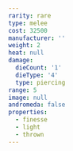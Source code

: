 ```yaml
---
rarity: rare
type: melee
cost: 32500
manufacturer: ''
weight: 2
heat: null
damage:
  dieCount: '1'
  dieType: '4'
  type: piercing
range: 5
image: null
andromeda: false
properties:
  - finesse
  - light
  - thrown
---
```

